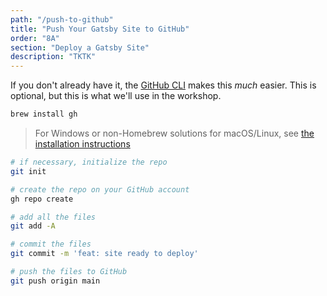 ```yaml
---
path: "/push-to-github"
title: "Push Your Gatsby Site to GitHub"
order: "8A"
section: "Deploy a Gatsby Site"
description: "TKTK"
---
```


If you don't already have it, the [GitHub CLI](https://cli.github.com/) makes this *much* easier. This is optional, but this is what we'll use in the workshop.

```bash
brew install gh
```

> For Windows or non-Homebrew solutions for macOS/Linux, see [the installation instructions](https://github.com/cli/cli#installation)

```bash
# if necessary, initialize the repo
git init

# create the repo on your GitHub account
gh repo create

# add all the files
git add -A

# commit the files
git commit -m 'feat: site ready to deploy'

# push the files to GitHub
git push origin main
```
